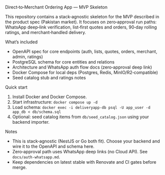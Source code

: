 Direct‑to‑Merchant Ordering App — MVP Skeleton

This repository contains a stack‑agnostic skeleton for the MVP described in the product spec (Pakistan market). It focuses on zero‑approval run paths: WhatsApp deep‑link verification, list‑first quotes and orders, 90‑day rolling ratings, and merchant‑handled delivery.

What’s included
- OpenAPI spec for core endpoints (auth, lists, quotes, orders, merchant, admin, ratings)
- PostgreSQL schema for core entities and relations
- Architecture and WhatsApp auth flow docs (zero‑approval deep link)
- Docker Compose for local deps (Postgres, Redis, MinIO/R2‑compatible)
- Seed catalog stub and ratings notes

Quick start
1) Install Docker and Docker Compose.
2) Start infrastructure: `docker compose up -d`
3) Load schema: `docker exec -i deliveryapp-db psql -U app_user -d app_db < db/schema.sql`
4) Optional: seed catalog items from `db/seed_catalog.json` using your backend importer.

Notes
- This is stack‑agnostic (NestJS or Go both fit). Choose your backend and wire it to the OpenAPI and schema here.
- Zero‑approval path uses WhatsApp deep links (no Cloud API). See `docs/auth-whatsapp.md`.
- Keep dependencies on latest stable with Renovate and CI gates before merge.

